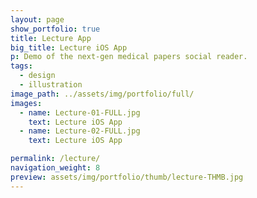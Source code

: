 ```yaml
---
layout: page
show_portfolio: true
title: Lecture App
big_title: Lecture iOS App
p: Demo of the next-gen medical papers social reader.
tags:
  - design
  - illustration
image_path: ../assets/img/portfolio/full/
images:
  - name: Lecture-01-FULL.jpg
    text: Lecture iOS App
  - name: Lecture-02-FULL.jpg
    text: Lecture iOS App

permalink: /lecture/
navigation_weight: 8
preview: assets/img/portfolio/thumb/lecture-THMB.jpg
---
```

